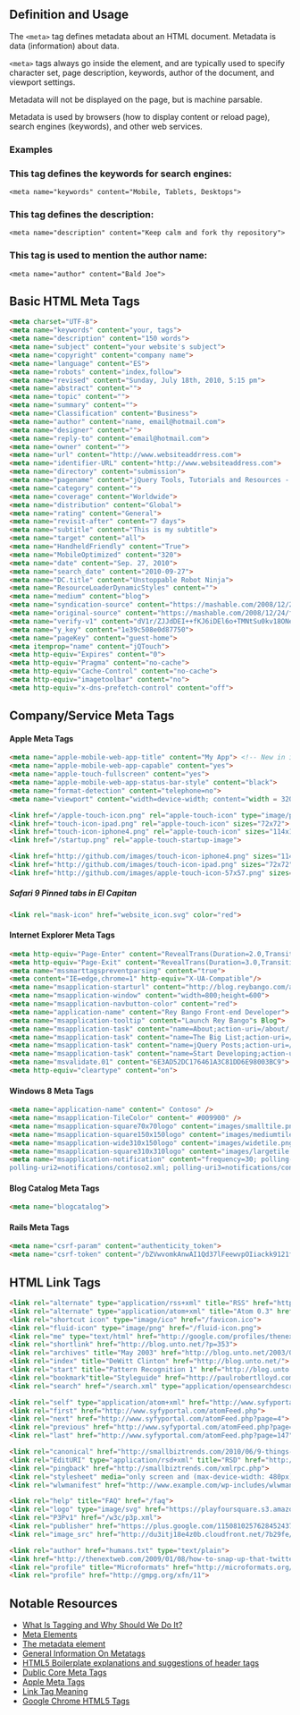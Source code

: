 ## Definition and Usage
The ```<meta>``` tag defines metadata about an HTML document. Metadata is data (information) about data.

```<meta>``` tags always go inside the <head> element, and are typically used to specify character set, page description, keywords, author of the document, and viewport settings.

Metadata will not be displayed on the page, but is machine parsable.

Metadata is used by browsers (how to display content or reload page), search engines (keywords), and other web services.

### Examples

### This tag defines the keywords for search engines:
```<meta name="keywords" content="Mobile, Tablets, Desktops">```
### This tag defines the description:
```<meta name="description" content="Keep calm and fork thy repository">```
### This tag is used to mention the author name:
```<meta name="author" content="Bald Joe">```

## Basic HTML Meta Tags

``` html
<meta charset="UTF-8">
<meta name="keywords" content="your, tags">
<meta name="description" content="150 words">
<meta name="subject" content="your website's subject">
<meta name="copyright" content="company name">
<meta name="language" content="ES">
<meta name="robots" content="index,follow">
<meta name="revised" content="Sunday, July 18th, 2010, 5:15 pm">
<meta name="abstract" content="">
<meta name="topic" content="">
<meta name="summary" content="">
<meta name="Classification" content="Business">
<meta name="author" content="name, email@hotmail.com">
<meta name="designer" content="">
<meta name="reply-to" content="email@hotmail.com">
<meta name="owner" content="">
<meta name="url" content="http://www.websiteaddrress.com">
<meta name="identifier-URL" content="http://www.websiteaddress.com">
<meta name="directory" content="submission">
<meta name="pagename" content="jQuery Tools, Tutorials and Resources - O'Reilly Media">
<meta name="category" content="">
<meta name="coverage" content="Worldwide">
<meta name="distribution" content="Global">
<meta name="rating" content="General">
<meta name="revisit-after" content="7 days">
<meta name="subtitle" content="This is my subtitle">
<meta name="target" content="all">
<meta name="HandheldFriendly" content="True">
<meta name="MobileOptimized" content="320">
<meta name="date" content="Sep. 27, 2010">
<meta name="search_date" content="2010-09-27">
<meta name="DC.title" content="Unstoppable Robot Ninja">
<meta name="ResourceLoaderDynamicStyles" content="">
<meta name="medium" content="blog">
<meta name="syndication-source" content="https://mashable.com/2008/12/24/free-brand-monitoring-tools/">
<meta name="original-source" content="https://mashable.com/2008/12/24/free-brand-monitoring-tools/">
<meta name="verify-v1" content="dV1r/ZJJdDEI++fKJ6iDEl6o+TMNtSu0kv18ONeqM0I=">
<meta name="y_key" content="1e39c508e0d87750">
<meta name="pageKey" content="guest-home">
<meta itemprop="name" content="jQTouch">
<meta http-equiv="Expires" content="0">
<meta http-equiv="Pragma" content="no-cache">
<meta http-equiv="Cache-Control" content="no-cache">
<meta http-equiv="imagetoolbar" content="no">
<meta http-equiv="x-dns-prefetch-control" content="off">

```

## Company/Service Meta Tags
    
#### Apple Meta Tags

``` html
<meta name="apple-mobile-web-app-title" content="My App"> <!-- New in iOS6 -->
<meta name="apple-mobile-web-app-capable" content="yes">
<meta name="apple-touch-fullscreen" content="yes">
<meta name="apple-mobile-web-app-status-bar-style" content="black">
<meta name="format-detection" content="telephone=no">
<meta name="viewport" content="width=device-width; content="width = 320; initial-scale=1.0; maximum-scale=1.0; user-scalable=yes; target-densitydpi=160dpi">

<link href="/apple-touch-icon.png" rel="apple-touch-icon" type="image/png">
<link href="touch-icon-ipad.png" rel="apple-touch-icon" sizes="72x72">
<link href="touch-icon-iphone4.png" rel="apple-touch-icon" sizes="114x114">
<link href="/startup.png" rel="apple-touch-startup-image">

<link href="http://github.com/images/touch-icon-iphone4.png" sizes="114x114" rel="apple-touch-icon-precomposed">
<link href="http://github.com/images/touch-icon-ipad.png" sizes="72x72" rel="apple-touch-icon-precomposed">
<link href="http://github.com/images/apple-touch-icon-57x57.png" sizes="57x57" rel="apple-touch-icon-precomposed">

```

##### Safari 9 Pinned tabs in El Capitan
```html
<link rel="mask-icon" href="website_icon.svg" color="red">
```

#### Internet Explorer Meta Tags

``` html
<meta http-equiv="Page-Enter" content="RevealTrans(Duration=2.0,Transition=2)">
<meta http-equiv="Page-Exit" content="RevealTrans(Duration=3.0,Transition=12)">
<meta name="mssmarttagspreventparsing" content="true">
<meta content="IE=edge,chrome=1" http-equiv="X-UA-Compatible"/>
<meta name="msapplication-starturl" content="http://blog.reybango.com/about/">
<meta name="msapplication-window" content="width=800;height=600">
<meta name="msapplication-navbutton-color" content="red">
<meta name="application-name" content="Rey Bango Front-end Developer">
<meta name="msapplication-tooltip" content="Launch Rey Bango"s Blog">
<meta name="msapplication-task" content="name=About;action-uri=/about/;icon-uri=/images/about.ico">
<meta name="msapplication-task" content="name=The Big List;action-uri=/the-big-list-of-javascript-css-and-html-development-tools-libraries-projects-and-books/;icon-uri=/images/list_links.ico">
<meta name="msapplication-task" content="name=jQuery Posts;action-uri=/category/jquery/;icon-uri=/images/jquery.ico">
<meta name="msapplication-task" content="name=Start Developing;action-uri=/category/javascript/;icon-uri=/images/script.ico">
<meta name="msvalidate.01" content="6E3AD52DC176461A3C81DD6E98003BC9">
<meta http-equiv="cleartype" content="on">

```

#### Windows 8 Meta Tags
``` html
<meta name="application-name" content=" Contoso" />
<meta name="msapplication-TileColor" content=" #009900" />
<meta name="msapplication-square70x70logo" content="images/smalltile.png" />
<meta name="msapplication-square150x150logo" content="images/mediumtile.png" />
<meta name="msapplication-wide310x150logo" content="images/widetile.png" />
<meta name="msapplication-square310x310logo" content="images/largetile.png" />
<meta name="msapplication-notification" content="frequency=30; polling-uri=notifications/contoso1.xml;
polling-uri2=notifications/contoso2.xml; polling-uri3=notifications/contoso3.xml" />
```

#### Blog Catalog Meta Tags

``` html
<meta name="blogcatalog">
```

#### Rails Meta Tags

``` html
<meta name="csrf-param" content="authenticity_token">
<meta name="csrf-token" content="/bZVwvomkAnwAI1Qd37lFeewvpOIiackk9121fFwWwc=">
```

## HTML Link Tags

``` html
<link rel="alternate" type="application/rss+xml" title="RSS" href="http://feeds.feedburner.com/martini">
<link rel="alternate" type="application/atom+xml" title="Atom 0.3" href="https://example.com/feed.atom">
<link rel="shortcut icon" type="image/ico" href="/favicon.ico">
<link rel="fluid-icon" type="image/png" href="/fluid-icon.png">
<link rel="me" type="text/html" href="http://google.com/profiles/thenextweb">
<link rel="shortlink" href="http://blog.unto.net/?p=353">
<link rel="archives" title="May 2003" href="http://blog.unto.net/2003/05/">
<link rel="index" title="DeWitt Clinton" href="http://blog.unto.net/">
<link rel="start" title="Pattern Recognition 1" href="http://blog.unto.net/photos/pattern_recognition_1_about/">
<link rel="bookmark"title="Styleguide" href="http://paulrobertlloyd.com/about/styleguide/">
<link rel="search" href="/search.xml" type="application/opensearchdescription+xml" title="Viatropos">

<link rel="self" type="application/atom+xml" href="http://www.syfyportal.com/atomFeed.php?page=3">
<link rel="first" href="http://www.syfyportal.com/atomFeed.php">
<link rel="next" href="http://www.syfyportal.com/atomFeed.php?page=4">
<link rel="previous" href="http://www.syfyportal.com/atomFeed.php?page=2">
<link rel="last" href="http://www.syfyportal.com/atomFeed.php?page=147">

<link rel="canonical" href="http://smallbiztrends.com/2010/06/9-things-to-do-before-entering-social-media.html">
<link rel="EditURI" type="application/rsd+xml" title="RSD" href="http://smallbiztrends.com/xmlrpc.php?rsd">
<link rel="pingback" href="http://smallbiztrends.com/xmlrpc.php">
<link rel="stylesheet" media="only screen and (max-device-width: 480px)" href="http://wordpress.org/style/iphone.css" type="text/css">
<link rel="wlwmanifest" href="http://www.example.com/wp-includes/wlwmanifest.xml" type="application/wlwmanifest+xml">

<link rel="help" title="FAQ" href="/faq">
<link rel="logo" type="image/svg" href="https://playfoursquare.s3.amazonaws.com/press/logo/foursquare-logo.svg">
<link rel="P3Pv1" href="/w3c/p3p.xml">
<link rel="publisher" href="https://plus.google.com/115081025762845243709/">
<link rel="image_src" href="http://du3itj18e4z0b.cloudfront.net/7b29fe/images/icon-facebook.gif" type="image/jpeg">

<link rel="author" href="humans.txt" type="text/plain">
<link href="http://thenextweb.com/2009/01/08/how-to-snap-up-that-twitter-username-youve-always-wanted/" rel="original-source">
<link rel="profile" title="Microformats" href="http://microformats.org/profile/specs/">
<link rel="profile" href="http://gmpg.org/xfn/11">
```

## Notable Resources
- [What Is Tagging and Why Should We Do It?](https://www.lifewire.com/tagging-advantages-3469879) 
- [Meta Elements](https://en.wikipedia.org/wiki/Meta_element)
- [<meta>The metadata element](https://developer.mozilla.org/en-US/docs/Web/HTML/Element/meta)
- [General Information On Metatags](https://www.metatags.org/all-meta-tags-overview/)
- [HTML5 Boilerplate explanations and suggestions of header tags](http://html5boilerplate.com/docs/head-Tips/)
- [Dublic Core Meta Tags](http://www.seoconsultants.com/meta-tags/dublin/)
- [Apple Meta Tags](http://developer.apple.com/safari/library/documentation/appleapplications/reference/safarihtmlref/articles/metatags.html)
- [Link Tag Meaning](http://intertwingly.net/wiki/pie/LinkTagMeaning)
- [Google Chrome HTML5 Tags](http://www.html5rocks.com/)
